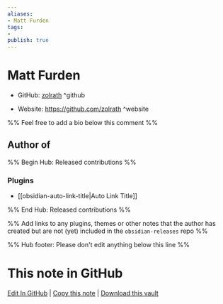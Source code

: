 ```yaml
---
aliases:
- Matt Furden
tags:
- 
publish: true
---
```


# Matt Furden

- GitHub: [zolrath](https://github.com/zolrath/) ^github
<!-- - Discord: `@` ^discord-->
- Website: <https://github.com/zolrath> ^website
<!-- - [[Publish sites|Publish site]]: ^publish-->

%% Feel free to add a bio below this comment %%


## Author of

%% Begin Hub: Released contributions %%
### Plugins
- [[obsidian-auto-link-title|Auto Link Title]]

%% End Hub: Released contributions %%

%% Add links to any plugins, themes or other notes that the author has created but are not (yet) included in the `obsidian-releases` repo %%

<!--
### Unlisted plugins

- 
-->

<!--
### Others

- 
-->

<!--
## Sponsor this author

- [[GitHub sponsors]]: [Sponsor @zolrath on GitHub Sponsors](https://github.com/sponsors/zolrath) ^github-sponsor
- [[Buy me a coffee]]: ^buy-me-a-coffee
- [[PayPal]]: ^paypal
- [[Patreon]]: ^patreon

-->

<!--
## Follow this author

- [[YouTube Channels|On YouTube]]: ^youtube
- Twitter: ^twitter
- ...
-->

%% Hub footer: Please don't edit anything below this line %%

# This note in GitHub

<span class="git-footer">[Edit In GitHub](https://github.dev/obsidian-community/obsidian-hub/blob/main/01%20-%20Community/People/zolrath.md "git-hub-edit-note") | [Copy this note](https://raw.githubusercontent.com/obsidian-community/obsidian-hub/main/01%20-%20Community/People/zolrath.md "git-hub-copy-note") | [Download this vault](https://github.com/obsidian-community/obsidian-hub/archive/refs/heads/main.zip "git-hub-download-vault") </span>
